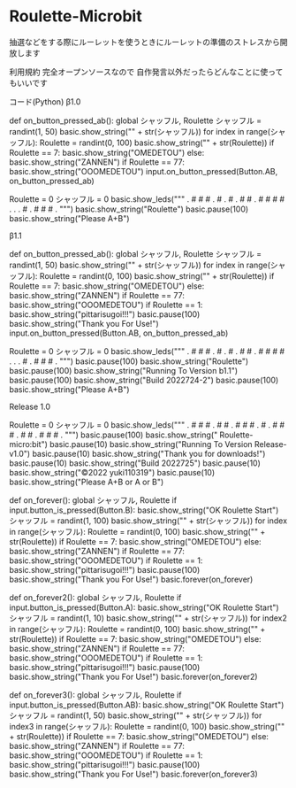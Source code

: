 # Roulette-Microbit
抽選などをする際にルーレットを使うときにルーレットの準備のストレスから開放します

利用規約
完全オープンソースなので
自作発言以外だったらどんなことに使ってもいいです

コード(Python)
β1.0

def on_button_pressed_ab():
    global シャッフル, Roulette
    シャッフル = randint(1, 50)
    basic.show_string("" + str(シャッフル))
    for index in range(シャッフル):
        Roulette = randint(0, 100)
        basic.show_string("" + str(Roulette))
    if Roulette == 7:
        basic.show_string("OMEDETOU")
    else:
        basic.show_string("ZANNEN")
    if Roulette == 77:
        basic.show_string("OOOMEDETOU")
input.on_button_pressed(Button.AB, on_button_pressed_ab)

Roulette = 0
シャッフル = 0
basic.show_leds("""
    . # # # .
        # . # . #
        # . # # #
        # . . . #
        . # # # .
""")
basic.show_string("Roulette")
basic.pause(100)
basic.show_string("Please A+B")

β1.1

def on_button_pressed_ab():
    global シャッフル, Roulette
    シャッフル = randint(1, 50)
    basic.show_string("" + str(シャッフル))
    for index in range(シャッフル):
        Roulette = randint(0, 100)
        basic.show_string("" + str(Roulette))
    if Roulette == 7:
        basic.show_string("OMEDETOU")
    else:
        basic.show_string("ZANNEN")
    if Roulette == 77:
        basic.show_string("OOOMEDETOU")
    if Roulette == 1:
        basic.show_string("pittarisugoi!!!")
    basic.pause(100)
    basic.show_string("Thank you For Use!")
input.on_button_pressed(Button.AB, on_button_pressed_ab)

Roulette = 0
シャッフル = 0
basic.show_leds("""
    . # # # .
        # . # . #
        # . # # #
        # . . . #
        . # # # .
""")
basic.pause(100)
basic.show_string("Roulette")
basic.pause(100)
basic.show_string("Running To Version b1.1")
basic.pause(100)
basic.show_string("Build 2022724-2")
basic.pause(100)
basic.show_string("Please A+B")

Release 1.0


Roulette = 0
シャッフル = 0
basic.show_leds("""
    . # # # .
        # # . # #
        # . # . #
        # # . # #
        . # # # .
""")
basic.pause(100)
basic.show_string(" Roulette-micro:bit")
basic.pause(10)
basic.show_string("Running To Version Release-v1.0")
basic.pause(10)
basic.show_string("Thank you for downloads!")
basic.pause(10)
basic.show_string("Build 2022725")
basic.pause(10)
basic.show_string("©2022 yuki110319")
basic.pause(10)
basic.show_string("Please A+B or A or B")

def on_forever():
    global シャッフル, Roulette
    if input.button_is_pressed(Button.B):
        basic.show_string("OK Roulette Start")
        シャッフル = randint(1, 100)
        basic.show_string("" + str(シャッフル))
        for index in range(シャッフル):
            Roulette = randint(0, 100)
            basic.show_string("" + str(Roulette))
        if Roulette == 7:
            basic.show_string("OMEDETOU")
        else:
            basic.show_string("ZANNEN")
        if Roulette == 77:
            basic.show_string("OOOMEDETOU")
        if Roulette == 1:
            basic.show_string("pittarisugoi!!!")
        basic.pause(100)
        basic.show_string("Thank you For Use!")
basic.forever(on_forever)

def on_forever2():
    global シャッフル, Roulette
    if input.button_is_pressed(Button.A):
        basic.show_string("OK Roulette Start")
        シャッフル = randint(1, 10)
        basic.show_string("" + str(シャッフル))
        for index2 in range(シャッフル):
            Roulette = randint(0, 100)
            basic.show_string("" + str(Roulette))
        if Roulette == 7:
            basic.show_string("OMEDETOU")
        else:
            basic.show_string("ZANNEN")
        if Roulette == 77:
            basic.show_string("OOOMEDETOU")
        if Roulette == 1:
            basic.show_string("pittarisugoi!!!")
        basic.pause(100)
        basic.show_string("Thank you For Use!")
basic.forever(on_forever2)

def on_forever3():
    global シャッフル, Roulette
    if input.button_is_pressed(Button.AB):
        basic.show_string("OK Roulette Start")
        シャッフル = randint(1, 50)
        basic.show_string("" + str(シャッフル))
        for index3 in range(シャッフル):
            Roulette = randint(0, 100)
            basic.show_string("" + str(Roulette))
        if Roulette == 7:
            basic.show_string("OMEDETOU")
        else:
            basic.show_string("ZANNEN")
        if Roulette == 77:
            basic.show_string("OOOMEDETOU")
        if Roulette == 1:
            basic.show_string("pittarisugoi!!!")
        basic.pause(100)
        basic.show_string("Thank you For Use!")
basic.forever(on_forever3)
